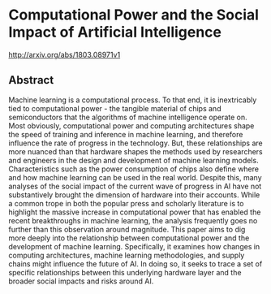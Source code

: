# Computational Power and the Social Impact of Artificial Intelligence
http://arxiv.org/abs/1803.08971v1
## Abstract
Machine learning is a computational process. To that end, it is inextricably tied to computational power - the tangible material of chips and semiconductors that the algorithms of machine intelligence operate on. Most obviously, computational power and computing architectures shape the speed of training and inference in machine learning, and therefore influence the rate of progress in the technology. But, these relationships are more nuanced than that hardware shapes the methods used by researchers and engineers in the design and development of machine learning models. Characteristics such as the power consumption of chips also define where and how machine learning can be used in the real world.   Despite this, many analyses of the social impact of the current wave of progress in AI have not substantively brought the dimension of hardware into their accounts. While a common trope in both the popular press and scholarly literature is to highlight the massive increase in computational power that has enabled the recent breakthroughs in machine learning, the analysis frequently goes no further than this observation around magnitude. This paper aims to dig more deeply into the relationship between computational power and the development of machine learning. Specifically, it examines how changes in computing architectures, machine learning methodologies, and supply chains might influence the future of AI. In doing so, it seeks to trace a set of specific relationships between this underlying hardware layer and the broader social impacts and risks around AI.